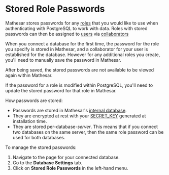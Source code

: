 # Stored Role Passwords

Mathesar stores passwords for any [roles](./roles.md) that you would like to use when authenticating with PostgreSQL to work with data. Roles with stored passwords can then be assigned to [users](./users.md) via [collaborators](./collaborators.md)

When you connect a database for the first time, the password for the role you specify is stored in Mathesar, and a collaborator for your user is established for the database. However for any additional roles you create, you'll need to manually save the password in Mathesar.

After being saved, the stored passwords are not available to be viewed again within Mathesar.

If the password for a role is modified within PostgreSQL, you'll need to update the stored password for that role in Mathesar.

How passwords are stored:

- Passwords are stored in Mathesar's [internal database](./databases.md#internal).
- They are encrypted at rest with your [SECRET_KEY](../administration/configuration.md#secret_key) generated at installation time.
- They are stored per-database-_server_. This means that if you connect two databases on the same server, then the same role password can be used for both databases.

To manage the stored passwords:

1. Navigate to the page for your connected database.
1. Go to the **Database Settings** tab.
1. Click on **Stored Role Passwords** in the left-hand menu.
